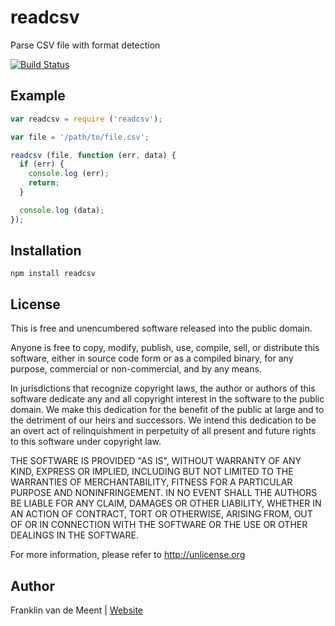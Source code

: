 readcsv
=======

Parse CSV file with format detection

[![Build Status](https://travis-ci.org/fvdm/nodejs-readcsv.svg?branch=master)](https://travis-ci.org/fvdm/nodejs-readcsv)


Example
-------

```js
var readcsv = require ('readcsv');

var file = '/path/to/file.csv';

readcsv (file, function (err, data) {
  if (err) {
    console.log (err);
    return;
  }

  console.log (data);
});
```


Installation
------------

`npm install readcsv`


License
-------

This is free and unencumbered software released into the public domain.

Anyone is free to copy, modify, publish, use, compile, sell, or
distribute this software, either in source code form or as a compiled
binary, for any purpose, commercial or non-commercial, and by any
means.

In jurisdictions that recognize copyright laws, the author or authors
of this software dedicate any and all copyright interest in the
software to the public domain. We make this dedication for the benefit
of the public at large and to the detriment of our heirs and
successors. We intend this dedication to be an overt act of
relinquishment in perpetuity of all present and future rights to this
software under copyright law.

THE SOFTWARE IS PROVIDED "AS IS", WITHOUT WARRANTY OF ANY KIND,
EXPRESS OR IMPLIED, INCLUDING BUT NOT LIMITED TO THE WARRANTIES OF
MERCHANTABILITY, FITNESS FOR A PARTICULAR PURPOSE AND NONINFRINGEMENT.
IN NO EVENT SHALL THE AUTHORS BE LIABLE FOR ANY CLAIM, DAMAGES OR
OTHER LIABILITY, WHETHER IN AN ACTION OF CONTRACT, TORT OR OTHERWISE,
ARISING FROM, OUT OF OR IN CONNECTION WITH THE SOFTWARE OR THE USE OR
OTHER DEALINGS IN THE SOFTWARE.

For more information, please refer to <http://unlicense.org>


Author
------

Franklin van de Meent
| [Website](https://frankl.in)
